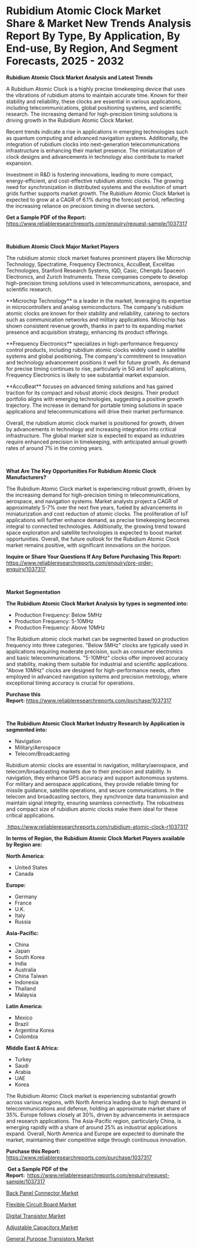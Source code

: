 <p><h1>Rubidium Atomic Clock Market Share & Market New Trends Analysis Report By Type, By Application, By End-use, By Region, And Segment Forecasts, 2025 - 2032</h1></p><p><strong>Rubidium Atomic Clock Market Analysis and Latest Trends</strong></p>
<p><p>A Rubidium Atomic Clock is a highly precise timekeeping device that uses the vibrations of rubidium atoms to maintain accurate time. Known for their stability and reliability, these clocks are essential in various applications, including telecommunications, global positioning systems, and scientific research. The increasing demand for high-precision timing solutions is driving growth in the Rubidium Atomic Clock Market.</p><p>Recent trends indicate a rise in applications in emerging technologies such as quantum computing and advanced navigation systems. Additionally, the integration of rubidium clocks into next-generation telecommunications infrastructure is enhancing their market presence. The miniaturization of clock designs and advancements in technology also contribute to market expansion. </p><p>Investment in R&D is fostering innovations, leading to more compact, energy-efficient, and cost-effective rubidium atomic clocks. The growing need for synchronization in distributed systems and the evolution of smart grids further supports market growth. The Rubidium Atomic Clock Market is expected to grow at a CAGR of 6.1% during the forecast period, reflecting the increasing reliance on precision timing in diverse sectors.</p></p>
<p><strong>Get a Sample PDF of the Report:&nbsp;</strong> <a href="https://www.reliableresearchreports.com/enquiry/request-sample/1037317?utm_campaign=16&utm_medium=2&utm_source=Github&utm_content=ia&utm_term=06042025&utm_id=rubidium-atomic-clock">https://www.reliableresearchreports.com/enquiry/request-sample/1037317</a></p>
<p>&nbsp;</p>
<p><strong>Rubidium Atomic Clock Major Market Players</strong></p>
<p><p>The rubidium atomic clock market features prominent players like Microchip Technology, Spectratime, Frequency Electronics, AccuBeat, Excelitas Technologies, Stanford Research Systems, IQD, Casic, Chengdu Spaceon Electronics, and Zurich Instruments. These companies compete to develop high-precision timing solutions used in telecommunications, aerospace, and scientific research.</p><p>**Microchip Technology** is a leader in the market, leveraging its expertise in microcontrollers and analog semiconductors. The company's rubidium atomic clocks are known for their stability and reliability, catering to sectors such as communication networks and military applications. Microchip has shown consistent revenue growth, thanks in part to its expanding market presence and acquisition strategy, enhancing its product offerings.</p><p>**Frequency Electronics** specializes in high-performance frequency control products, including rubidium atomic clocks widely used in satellite systems and global positioning. The company's commitment to innovation and technology advancement positions it well for future growth. As demand for precise timing continues to rise, particularly in 5G and IoT applications, Frequency Electronics is likely to see substantial market expansion.</p><p>**AccuBeat** focuses on advanced timing solutions and has gained traction for its compact and robust atomic clock designs. Their product portfolio aligns with emerging technologies, suggesting a positive growth trajectory. The increase in demand for portable timing solutions in space applications and telecommunications will drive their market performance.</p><p>Overall, the rubidium atomic clock market is positioned for growth, driven by advancements in technology and increasing integration into critical infrastructure. The global market size is expected to expand as industries require enhanced precision in timekeeping, with anticipated annual growth rates of around 7% in the coming years.</p></p>
<p>&nbsp;</p>
<p><strong>What Are The Key Opportunities For Rubidium Atomic Clock Manufacturers?</strong></p>
<p><p>The Rubidium Atomic Clock market is experiencing robust growth, driven by the increasing demand for high-precision timing in telecommunications, aerospace, and navigation systems. Market analysts project a CAGR of approximately 5-7% over the next five years, fueled by advancements in miniaturization and cost reduction of atomic clocks. The proliferation of IoT applications will further enhance demand, as precise timekeeping becomes integral to connected technologies. Additionally, the growing trend toward space exploration and satellite technologies is expected to boost market opportunities. Overall, the future outlook for the Rubidium Atomic Clock market remains positive, with significant innovations on the horizon.</p></p>
<p><strong>Inquire or Share Your Questions If Any Before Purchasing This Report:</strong> <a href="https://www.reliableresearchreports.com/enquiry/pre-order-enquiry/1037317?utm_campaign=16&utm_medium=2&utm_source=Github&utm_content=ia&utm_term=06042025&utm_id=rubidium-atomic-clock">https://www.reliableresearchreports.com/enquiry/pre-order-enquiry/1037317</a></p>
<p>&nbsp;</p>
<p><strong>Market Segmentation</strong></p>
<p><strong>The Rubidium Atomic Clock Market Analysis by types is segmented into:</strong></p>
<p><ul><li>Production Frequency: Below 5MHz</li><li>Production Frequency: 5-10MHz</li><li>Production Frequency: Above 10MHz</li></ul></p>
<p><p>The Rubidium atomic clock market can be segmented based on production frequency into three categories. "Below 5MHz" clocks are typically used in applications requiring moderate precision, such as consumer electronics and basic telecommunications. "5-10MHz" clocks offer improved accuracy and stability, making them suitable for industrial and scientific applications. "Above 10MHz" clocks are designed for high-performance needs, often employed in advanced navigation systems and precision metrology, where exceptional timing accuracy is crucial for operations.</p></p>
<p><strong>Purchase this Report:&nbsp;</strong><a href="https://www.reliableresearchreports.com/purchase/1037317?utm_campaign=16&utm_medium=2&utm_source=Github&utm_content=ia&utm_term=06042025&utm_id=rubidium-atomic-clock">https://www.reliableresearchreports.com/purchase/1037317</a></p>
<p>&nbsp;</p>
<p><strong>The Rubidium Atomic Clock Market Industry Research by Application is segmented into:</strong></p>
<p><ul><li>Navigation</li><li>Military/Aerospace</li><li>Telecom/Broadcasting</li></ul></p>
<p><p>Rubidium atomic clocks are essential in navigation, military/aerospace, and telecom/broadcasting markets due to their precision and stability. In navigation, they enhance GPS accuracy and support autonomous systems. For military and aerospace applications, they provide reliable timing for missile guidance, satellite operations, and secure communications. In the telecom and broadcasting sectors, they synchronize data transmission and maintain signal integrity, ensuring seamless connectivity. The robustness and compact size of rubidium atomic clocks make them ideal for these critical applications.</p></p>
<p><a href="https://www.reliableresearchreports.com/rubidium-atomic-clock-r1037317?utm_campaign=16&utm_medium=2&utm_source=Github&utm_content=ia&utm_term=06042025&utm_id=rubidium-atomic-clock">&nbsp;https://www.reliableresearchreports.com/rubidium-atomic-clock-r1037317</a></p>
<p><strong>In terms of Region, the Rubidium Atomic Clock Market Players available by Region are:</strong></p>
<p>
    <p> <strong> North America: </strong>
        <ul>
            <li>United States</li>
            <li>Canada</li>
        </ul>
        </p> 
    <p> <strong> Europe: </strong>
        <ul>
            <li>Germany</li>
            <li>France</li>
            <li>U.K.</li>
            <li>Italy</li>
            <li>Russia</li>
        </ul>
        </p> 
    <p> <strong> Asia-Pacific: </strong>
        <ul>
            <li>China</li>
            <li>Japan</li>
            <li>South Korea</li>
            <li>India</li>
            <li>Australia</li>
            <li>China Taiwan</li>
            <li>Indonesia</li>
            <li>Thailand</li>
            <li>Malaysia</li>
        </ul>
        </p> 
    <p> <strong> Latin America: </strong>
        <ul>
            <li>Mexico</li>
            <li>Brazil</li>
            <li>Argentina Korea</li>
            <li>Colombia</li>
        </ul>
        </p> 
    <p> <strong> Middle East & Africa: </strong>
        <ul>
            <li>Turkey</li>
            <li>Saudi</li>
            <li>Arabia</li>
            <li>UAE</li>
            <li>Korea</li>
        </ul>
    </p>
    </p>
<p><p>The Rubidium Atomic Clock market is experiencing substantial growth across various regions, with North America leading due to high demand in telecommunications and defense, holding an approximate market share of 35%. Europe follows closely at 30%, driven by advancements in aerospace and research applications. The Asia-Pacific region, particularly China, is emerging rapidly with a share of around 25% as industrial applications expand. Overall, North America and Europe are expected to dominate the market, maintaining their competitive edge through continuous innovation.</p></p>
<p><strong>Purchase this Report: </strong><a href="https://www.reliableresearchreports.com/purchase/1037317?utm_campaign=16&utm_medium=2&utm_source=Github&utm_content=ia&utm_term=06042025&utm_id=rubidium-atomic-clock">https://www.reliableresearchreports.com/purchase/1037317</a></p>
<p>&nbsp;<strong>Get a Sample PDF of the Report:&nbsp;&nbsp;</strong><a href="https://www.reliableresearchreports.com/enquiry/request-sample/1037317?utm_campaign=16&utm_medium=2&utm_source=Github&utm_content=ia&utm_term=06042025&utm_id=rubidium-atomic-clock">https://www.reliableresearchreports.com/enquiry/request-sample/1037317</a></p>
<p><strong></strong></p>
<p><p><a href="https://github.com/bhuraoutenc8/Market-Research-Report-List-1/blob/main/back-panel-connector-market.md?utm_campaign=16&utm_medium=2&utm_source=Github&utm_content=ia&utm_term=06042025&utm_id=rubidium-atomic-clock">Back Panel Connector Market</a></p><p><a href="https://github.com/lelkohydesyj/Market-Research-Report-List-1/blob/main/flexible-circuit-board-market.md?utm_campaign=16&utm_medium=2&utm_source=Github&utm_content=ia&utm_term=06042025&utm_id=rubidium-atomic-clock">Flexible Circuit Board Market</a></p><p><a href="https://github.com/cezilfinerv9/Market-Research-Report-List-1/blob/main/digital-transistor-market.md?utm_campaign=16&utm_medium=2&utm_source=Github&utm_content=ia&utm_term=06042025&utm_id=rubidium-atomic-clock">Digital Transistor Market</a></p><p><a href="https://github.com/thanenegenqa/Market-Research-Report-List-1/blob/main/adjustable-capacitors-market.md?utm_campaign=16&utm_medium=2&utm_source=Github&utm_content=ia&utm_term=06042025&utm_id=rubidium-atomic-clock">Adjustable Capacitors Market</a></p><p><a href="https://github.com/syskamazucqa/Market-Research-Report-List-1/blob/main/general-purpose-transistors-market.md?utm_campaign=16&utm_medium=2&utm_source=Github&utm_content=ia&utm_term=06042025&utm_id=rubidium-atomic-clock">General Purpose Transistors Market</a></p></p>